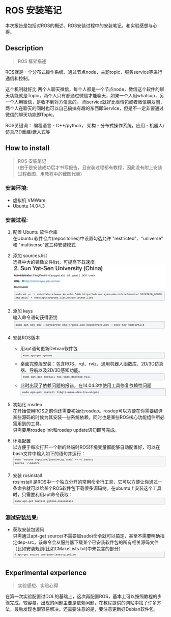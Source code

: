 # ROS 安装笔记 
本次报告是包括对ROS的概述、ROS安装过程中的安装笔记，和实验感想与心得。  
  

## Description
>ROS 框架描述  

ROS就是一个分布式操作系统，通过节点node，主题topic，服务service等进行通信和控制。

这个机制就好比 两个人聊天微信，每个人都是一个节点node，微信这个软件的聊天功能就是Topic，两个人只有都通过微信才能聊天，如果一个人用whatsup，另一个人用微信，是收不到对方信息的。 而service就好比表情包或者微信朋友圈，两个人在聊天的同时也可以自己搞搞有趣的东西即Service，但是不一定非要通过微信的聊天功能即Topic。

ROS关键词： 编程语言 - C++/python， 架构 - 分布式操作系统，应用 - 机器人/仿真/3D重建/嵌入式等


## How to install
>ROS 安装笔记  
>(由于是安装成功后才书写报告，且安装过程都有教程，因此没有附上安装过程截图，用教程中的截图代替)  

### 安装环境:  
- 虚拟机 VMWare
- Ubuntu 14.04.3

### 安装过程:  
1. 配置 Ubuntu 软件仓库  
在Ubuntu 软件仓库(repositories)中设置勾选允许 "restricted"、"universe" 和 "multiverse"这三种安装模式  

2. 添加 sources.list  
	选择中大的镜像文件list，可提高下载速度。
	![](img/lab04/2.png)
	
3. 添加 keys  
   输入命令语句获得密钥
   ![](img/lab04/3.png)
   
4. 安装ROS版本  
	- 用apt语句更新Debian软件包   
	![](img/lab04/4.png)
	- 桌面完整版安装：包含ROS、rqt、rviz、通用机器人函数库、2D/3D仿真器、导航以及2D/3D感知功能。  
	![](img/lab04/5.png) 
	- 此时出现了依赖问题的报错，在14.04.3中使用工具修复依赖性问题
	![](img/lab04/6.png)
	 
5. 初始化 rosdep  
	在开始使用ROS之前你还需要初始化rosdep。rosdep可以方便在你需要编译某些源码的时候为其安装一些系统依赖，同时也是某些ROS核心功能组件所必需用到的工具。  
	只需要用rosdep init和rosdep update语句即可完成。
	
6. 环境配置  
	以方便于每次打开一个新的终端时ROS环境变量都能够自动配置好，可以在bash文件中输入如下的语句并运行：  
	![](img/lab04/7.png) 

7. 安装 rosinstall  
	rosinstall 是ROS中一个独立分开的常用命令行工具，它可以方便让你通过一条命令就可以给某个ROS软件包下载很多源码树。在ubuntu上安装这个工具时，只需要利用apt命令获取：  
	![](img/lab04/8.png) 

### 测试安装结果:  
- 获取安装包源码  
只需通过apt-get source(不需要加sudo)命令就可以搞定，甚至不需要明确指定dep-src，该命令会从服务器下载某个已安装软件包的所有相关源码文件（比如安装规则(比如CMakeLists.txt)中未包含的部分）
	![](img/lab04/9.png)
	
  
## Experimental experience
>实验感想、实验心得

在第一次实验配置过DOL的基础上，这次再配置ROS，基本上可以按照教程的步骤完成，较容易。出现的问题主要是依赖问题，在教程提供的网站中找了许多方法，最后发现也很容易解决。还需要注意的是，要注意更新好Debian软件包。